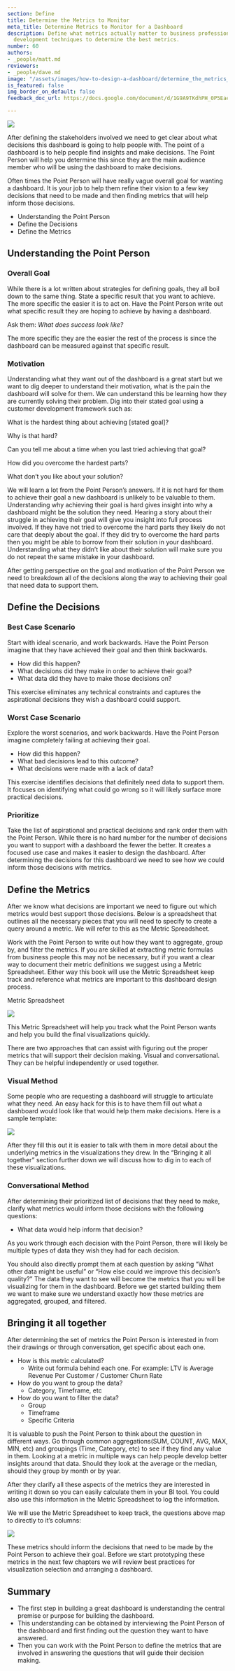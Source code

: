 ```yaml
---
section: Define
title: Determine the Metrics to Monitor
meta_title: Determine Metrics to Monitor for a Dashboard
description: Define what metrics actually matter to business professionals. Use customer
  development techniques to determine the best metrics.
number: 60
authors:
- _people/matt.md
reviewers:
- _people/dave.md
image: "/assets/images/how-to-design-a-dashboard/determine_the_metrics_to_follow/dau.png"
is_featured: false
img_border_on_default: false
feedback_doc_url: https://docs.google.com/document/d/1G9A9TKdhPH_0P5EaeahoFvoU5W0PzUKnWqAbv1XY_pc/edit?usp=sharing

---
```

![](/assets/images/how-to-design-a-dashboard/determine_the_metrics_to_follow/dau.png)

After defining the stakeholders involved we need to get clear about what decisions this dashboard is going to help people with. The point of a dashboard is to help people find insights and make decisions. The Point Person will help you determine this since they are the main audience member who will be using the dashboard to make decisions.

Often times the Point Person will have really vague overall goal for wanting a dashboard. It is your job to help them refine their vision to a few key decisions that need to be made and then finding metrics that will help inform those decisions.

* Understanding the Point Person
* Define the Decisions
* Define the Metrics

## Understanding the Point Person

### Overall Goal

While there is a lot written about strategies for defining goals, they all boil down to the same thing. State a specific result that you want to achieve. The more specific the easier it is to act on. Have the Point Person write out what specific result they are hoping to achieve by having a dashboard.

Ask them: _What does success look like?_

The more specific they are the easier the rest of the process is since the dashboard can be measured against that specific result.

### Motivation

Understanding what they want out of the dashboard is a great start but we want to dig deeper to understand their motivation, what is the pain the dashboard will solve for them. We can understand this be learning how they are currently solving their problem. Dig into their stated goal using a customer development framework such as:

What is the hardest thing about achieving \[stated goal\]?

Why is that hard?

Can you tell me about a time when you last tried achieving that goal?

How did you overcome the hardest parts?

What don’t you like about your solution?

We will learn a lot from the Point Person’s answers. If it is not hard for them to achieve their goal a new dashboard is unlikely to be valuable to them. Understanding why achieving their goal is hard gives insight into why a dashboard might be the solution they need. Hearing a story about their struggle in achieving their goal will give you insight into full process involved. If they have not tried to overcome the hard parts they likely do not care that deeply about the goal. If they did try to overcome the hard parts then you might be able to borrow from their solution in your dashboard. Understanding what they didn’t like about their solution will make sure you do not repeat the same mistake in your dashboard.

After getting perspective on the goal and motivation of the Point Person we need to breakdown all of the decisions along the way to achieving their goal that need data to support them.

## Define the Decisions

### Best Case Scenario

Start with ideal scenario, and work backwards. Have the Point Person imagine that they have achieved their goal and then think backwards.

* How did this happen?
* What decisions did they make in order to achieve their goal?
* What data did they have to make those decisions on?

This exercise eliminates any technical constraints and captures the aspirational decisions they wish a dashboard could support.

### Worst Case Scenario

Explore the worst scenarios, and work backwards. Have the Point Person imagine completely failing at achieving their goal.

* How did this happen?
* What bad decisions lead to this outcome?
* What decisions were made with a lack of data?

This exercise identifies decisions that definitely need data to support them. It focuses on identifying what could go wrong so it will likely surface more practical decisions.

### Prioritize

Take the list of aspirational and practical decisions and rank order them with the Point Person. While there is no hard number for the number of decisions you want to support with a dashboard the fewer the better. It creates a focused use case and makes it easier to design the dashboard. After determining the decisions for this dashboard we need to see how we could inform those decisions with metrics.

## Define the Metrics

After we know what decisions are important we need to figure out which metrics would best support those decisions. Below is a spreadsheet that outlines all the necessary pieces that you will need to specify to create a query around a metric. We will refer to this as the Metric Spreadsheet.

Work with the Point Person to write out how they want to aggregate, group by, and filter the metrics. If you are skilled at extracting metric formulas from business people this may not be necessary, but if you want a clear way to document their metric definitions we suggest using a Metric Spreadsheet. Either way this book will use the Metric Spreadsheet keep track and reference what metrics are important to this dashboard design process.

Metric Spreadsheet

![](/assets/images/how-to-design-a-dashboard/determine_the_metrics_to_follow/blankSpreadsheet.png)

This Metric Spreadsheet will help you track what the Point Person wants and help you build the final visualizations quickly.

There are two approaches that can assist with figuring out the proper metrics that will support their decision making. Visual and conversational. They can be helpful independently or used together.

### Visual Method

Some people who are requesting a dashboard will struggle to articulate what they need. An easy hack for this is to have them fill out what a dashboard would look like that would help them make decisions. Here is a sample template:

![](/assets/images/how-to-design-a-dashboard/determine_the_metrics_to_follow/blankVisual.png)

After they fill this out it is easier to talk with them in more detail about the underlying metrics in the visualizations they drew. In the “Bringing it all together” section further down we will discuss how to dig in to each of these visualizations.

### Conversational Method

After determining their prioritized list of decisions that they need to make, clarify what metrics would inform those decisions with the following questions:

* What data would help inform that decision?

As you work through each decision with the Point Person, there will likely be multiple types of data they wish they had for each decision.

You should also directly prompt them at each question by asking “What other data might be useful” or “How else could we improve this decision’s quality?” The data they want to see will become the metrics that you will be visualizing for them in the dashboard. Before we get started building them we want to make sure we understand exactly how these metrics are aggregated, grouped, and filtered.

## Bringing it all together

After determining the set of metrics the Point Person is interested in from their drawings or through conversation, get specific about each one.

* How is this metric calculated?
  * Write out formula behind each one. For example: LTV is Average Revenue Per Customer / Customer Churn Rate
* How do you want to group the data?
  * Category, Timeframe, etc
* How do you want to filter the data?
  * Group
  * Timeframe
  * Specific Criteria

It is valuable to push the Point Person to think about the question in different ways. Go through common aggregations(SUM, COUNT, AVG, MAX, MIN, etc) and groupings (Time, Category, etc) to see if they find any value in them. Looking at a metric in multiple ways can help people develop better insights around that data. Should they look at the average or the median, should they group by month or by year.

After they clarify all these aspects of the metrics they are interested in writing it down so you can easily calculate them in your BI tool. You could also use this information in the Metric Spreadsheet to log the information.

We will use the Metric Spreadsheet to keep track, the questions above map to directly to it’s columns:

![](/assets/images/how-to-design-a-dashboard/determine_the_metrics_to_follow/filledSpreadsheet.png)

These metrics should inform the decisions that need to be made by the Point Person to achieve their goal. Before we start prototyping these metrics in the next few chapters we will review best practices for visualization selection and arranging a dashboard.

## Summary

* The first step in building a great dashboard is understanding the central premise or purpose for building the dashboard.
* This understanding can be obtained by interviewing the Point Person of the dashboard and first finding out the question they want to have answered.
* Then you can work with the Point Person to define the metrics that are involved in answering the questions that will guide their decision making.